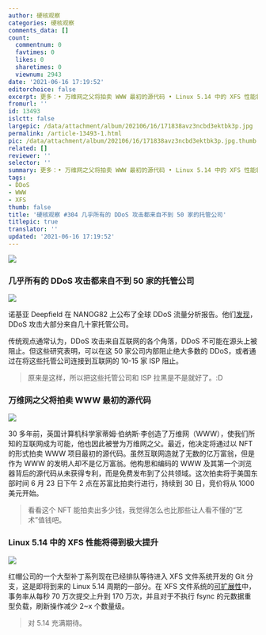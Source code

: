 ```yaml
---
author: 硬核观察
categories: 硬核观察
comments_data: []
count:
  commentnum: 0
  favtimes: 0
  likes: 0
  sharetimes: 0
  viewnum: 2943
date: '2021-06-16 17:19:52'
editorchoice: false
excerpt: 更多：• 万维网之父将拍卖 WWW 最初的源代码 • Linux 5.14 中的 XFS 性能将得到极大提升
fromurl: ''
id: 13493
islctt: false
largepic: /data/attachment/album/202106/16/171838avz3ncbd3ektbk3p.jpg
permalink: /article-13493-1.html
pic: /data/attachment/album/202106/16/171838avz3ncbd3ektbk3p.jpg.thumb.jpg
related: []
reviewer: ''
selector: ''
summary: 更多：• 万维网之父将拍卖 WWW 最初的源代码 • Linux 5.14 中的 XFS 性能将得到极大提升
tags:
- DDoS
- WWW
- XFS
thumb: false
title: '硬核观察 #304 几乎所有的 DDoS 攻击都来自不到 50 家的托管公司'
titlepic: true
translator: ''
updated: '2021-06-16 17:19:52'
---
```


![](/data/attachment/album/202106/16/171838avz3ncbd3ektbk3p.jpg)


### 几乎所有的 DDoS 攻击都来自不到 50 家的托管公司


![](/data/attachment/album/202106/16/171851p2lfzj2fl26behmd.jpg)


诺基亚 Deepfield 在 NANOG82 上公布了全球 DDoS 流量分析报告。他们[发现](https://www.nokia.com/about-us/news/releases/2021/06/14/nokia-deepfield-global-analysis-shows-most-ddos-attacks-originate-from-fewer-than-50-hosting-companies/)，DDoS 攻击大部分来自几十家托管公司。


传统观点通常认为，DDoS 攻击来自互联网的各个角落，DDoS 不可能在源头上被阻止。但这些研究表明，可以在这 50 家公司内部阻止绝大多数的 DDoS，或者通过在将这些托管公司连接到互联网的 10-15 家 ISP 阻止。



> 
> 原来是这样，所以把这些托管公司和 ISP 拉黑是不是就好了。:D
> 
> 
> 


### 万维网之父将拍卖 WWW 最初的源代码


![](/data/attachment/album/202106/16/171914ynr4vne7g96fgeef.jpg)


30 多年前，英国计算机科学家蒂姆·伯纳斯·李创造了万维网（WWW），使我们所知的互联网成为可能，他也因此被誉为万维网之父。最近，他决定将通过以 NFT 的形式拍卖 WWW 项目最初的源代码。虽然互联网造就了无数的亿万富翁，但是作为 WWW 的发明人却不是亿万富翁。他构思和编码的 WWW 及其第一个浏览器背后的源代码从未获得专利，而是免费发布到了公共领域。这次拍卖将于美国东部时间 6 月 23 日下午 2 点在苏富比拍卖行进行，持续到 30 日，竞价将从 1000 美元开始。



> 
> 看看这个 NFT 能拍卖出多少钱，我觉得怎么也比那些让人看不懂的“艺术”值钱吧。
> 
> 
> 


### Linux 5.14 中的 XFS 性能将得到极大提升


![](/data/attachment/album/202106/16/171933bnct2lzfh98ocbct.jpg)


红帽公司的一个大型补丁系列现在已经排队等待进入 XFS 文件系统开发的 Git 分支，这是即将到来的 Linux 5.14 周期的一部分。在 XFS 文件系统的[可扩展性](https://www.phoronix.com/scan.php?page=news_item&px=XFS-CIL-Log-Scalability-5.14)中，事务率从每秒 70 万次提交上升到 170 万次，并且对于不执行 fsync 的元数据重型负载，刷新操作减少 2~x 个数量级。



> 
> 对 5.14 充满期待。
> 
> 
>